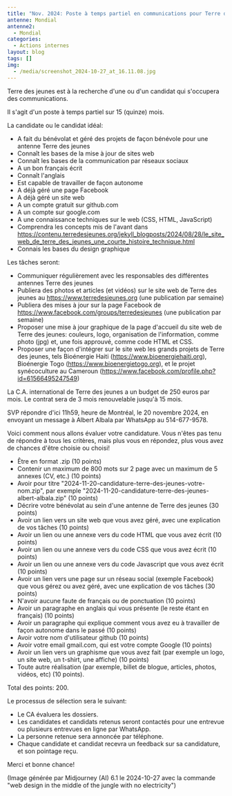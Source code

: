 ```yaml
---
title: "Nov. 2024: Poste à temps partiel en communications pour Terre des jeunes"
antenne: Mondial
antenne2:
  - Mondial
categories:
  - Actions internes
layout: blog
tags: []
img:
  - /media/screenshot_2024-10-27_at_16.11.08.jpg
---
```

Terre des jeunes est à la recherche d'une ou d'un candidat qui s'occupera des communications.

Il s'agit d'un poste à temps partiel sur 15 (quinze) mois.

La candidate ou le candidat idéal:

* A fait du bénévolat et géré des projets de façon bénévole pour une antenne Terre des jeunes
* Connaît les bases de la mise à jour de sites web
* Connaît les bases de la communication par réseaux sociaux
* A un bon français écrit
* Connaît l'anglais
* Est capable de travailler de façon autonome
* A déjà géré une page Facebook
* A déjà géré un site web
* A un compte gratuit sur github.com
* A un compte sur google.com
* A une connaissance techniques sur le web (CSS, HTML, JavaScript)
* Comprendra les concepts mis de l'avant dans https://contenu.terredesjeunes.org/jekyll_blogposts/2024/08/28/le_site_web_de_terre_des_jeunes_une_courte_histoire_technique.html
* Connais les bases du design graphique

Les tâches seront:

* Communiquer régulièrement avec les responsables des différentes antennes Terre des jeunes
* Publiera des photos et articles (et vidéos) sur le site web de Terre des jeunes au https://www.terredesjeunes.org (une publication par semaine)
* Publiera des mises à jour sur la page Facebook de https://www.facebook.com/groups/terredesjeunes (une publication par semaine)
* Proposer une mise à jour graphique de la page d'accueil du site web de Terre des jeunes: couleurs, logo, organisation de l'information, comme photo (jpg) et, une fois approuvé, comme code HTML et CSS.
* Proposer une façon d'intégrer sur le site web les grands projets de Terre des jeunes, tels Bioénergie Haiti (https://www.bioenergiehaiti.org), Bioénergie Togo (https://www.bioenergietogo.org), et le projet synécoculture au Cameroun (https://www.facebook.com/profile.php?id=61566495247549)

La C.A. international de Terre des jeunes a un budget de 250 euros par mois. Le contrat sera de 3 mois renouvelable jusqu'à 15 mois.

SVP répondre d'ici 11h59, heure de Montréal, le 20 novembre 2024, en envoyant un message à Albert Albala par WhatsApp au 514-677-9578.

Voici comment nous allons évaluer votre candidature. Vous n'êtes pas tenu de répondre à tous les critères, mais plus vous en répondez, plus vous avez de chances d'être choisie ou choisi!

* Être en format .zip (10 points)
* Contenir un maximum de 800 mots sur 2 page avec un maximum de 5 annexes (CV, etc.) (10 points)
* Avoir pour titre "2024-11-20-candidature-terre-des-jeunes-votre-nom.zip", par exemple "2024-11-20-candidature-terre-des-jeunes-albert-albala.zip" (10 points)
* Décrire votre bénévolat au sein d'une antenne de Terre des jeunes (30 points)
* Avoir un lien vers un site web que vous avez géré, avec une explication de vos tâches (10 points)
* Avoir un lien ou une annexe vers du code HTML que vous avez écrit (10 points)
* Avoir un lien ou une annexe vers du code CSS que vous avez écrit (10 points)
* Avoir un lien ou une annexe vers du code Javascript que vous avez écrit (10 points)
* Avoir un lien vers une page sur un réseau social (exemple Facebook) que vous gérez ou avez géré, avec une explication de vos tâches (30 points)
* N'avoir aucune faute de français ou de ponctuation (10 points)
* Avoir un paragraphe en anglais qui vous présente (le reste étant en français) (10 points)
* Avoir un paragraphe qui explique comment vous avez eu à travailler de façon autonome dans le passé (10 points)
* Avoir votre nom d'utilisateur github (10 points)
* Avoir votre email gmail.com, qui est votre compte Google (10 points)
* Avoir un lien vers un graphisme que vous avez fait (par exemple un logo, un site web, un t-shirt, une affiche) (10 points)
* Toute autre réalisation (par exemple, billet de blogue, articles, photos, vidéos, etc) (10 points).

Total des points: 200.

Le processus de sélection sera le suivant:

* Le CA évaluera les dossiers.
* Les candidates et candidats retenus seront contactés pour une entrevue ou plusieurs entrevues en ligne par WhatsApp.
* La personne retenue sera annoncée par téléphone.
* Chaque candidate et candidat recevra un feedback sur sa candidature, et son pointage reçu.

Merci et bonne chance!

(Image générée par Midjourney (AI) 6.1 le 2024-10-27 avec la commande "web design in the middle of the jungle with no electricity")
